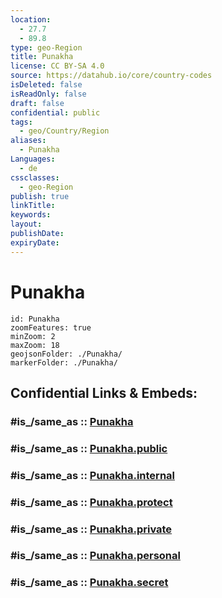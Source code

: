 ```yaml
---
location:
  - 27.7
  - 89.8
type: geo-Region
title: Punakha
license: CC BY-SA 4.0
source: https://datahub.io/core/country-codes
isDeleted: false
isReadOnly: false
draft: false
confidential: public
tags:
  - geo/Country/Region
aliases:
  - Punakha
Languages:
  - de
cssclasses:
  - geo-Region
publish: true
linkTitle:
keywords:
layout:
publishDate:
expiryDate:
---
```


# Punakha

```leaflet
id: Punakha
zoomFeatures: true 
minZoom: 2 
maxZoom: 18
geojsonFolder: ./Punakha/
markerFolder: ./Punakha/
```


## Confidential Links & Embeds: 

### #is_/same_as :: [Punakha](/_Standards/Earth/Continent/Asia/Asia~South/Bhutan/Districts~Bhutan/Punakha.md) 

### #is_/same_as :: [Punakha.public](/_public/Earth/Continent/Asia/Asia~South/Bhutan/Districts~Bhutan/Punakha.public.md) 

### #is_/same_as :: [Punakha.internal](/_internal/Earth/Continent/Asia/Asia~South/Bhutan/Districts~Bhutan/Punakha.internal.md) 

### #is_/same_as :: [Punakha.protect](/_protect/Earth/Continent/Asia/Asia~South/Bhutan/Districts~Bhutan/Punakha.protect.md) 

### #is_/same_as :: [Punakha.private](/_private/Earth/Continent/Asia/Asia~South/Bhutan/Districts~Bhutan/Punakha.private.md) 

### #is_/same_as :: [Punakha.personal](/_personal/Earth/Continent/Asia/Asia~South/Bhutan/Districts~Bhutan/Punakha.personal.md) 

### #is_/same_as :: [Punakha.secret](/_secret/Earth/Continent/Asia/Asia~South/Bhutan/Districts~Bhutan/Punakha.secret.md)

